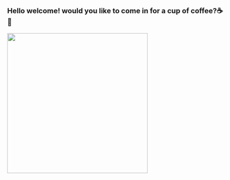 ### Hello welcome! would you like to come in for a cup of coffee?☕🤍
<img src="https://i.pinimg.com/564x/35/38/92/3538920dfb5b550234d91b67e6c8c459.jpg" width="325px" align>
